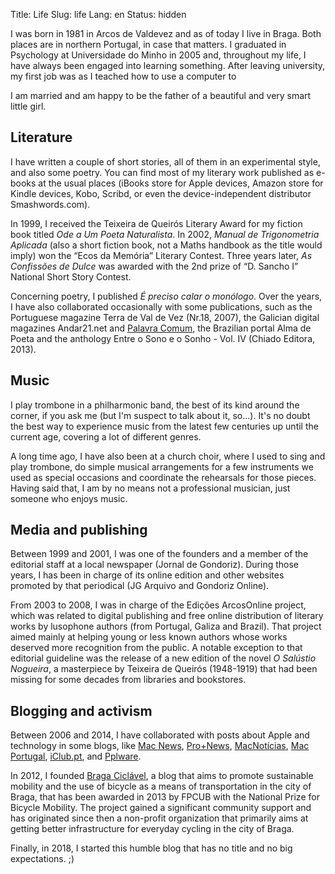 Title: Life 
Slug: life
Lang: en
Status: hidden


I was born in 1981 in Arcos de Valdevez and as of today I live in Braga. Both places are in northern Portugal, in case that matters. I graduated in Psychology at Universidade do Minho in 2005 and, throughout my life, I have always been engaged into learning something. After leaving university, my first job was as I teached how to use a computer to 

I am married and am happy to be the father of a beautiful and very smart little girl.


## Literature

I have written a couple of short stories, all of them in an experimental style, and also some poetry. You can find most of my literary work published as e-books at the usual places (iBooks store for Apple devices, Amazon store for Kindle devices, Kobo, Scribd, or even the device-independent distributor Smashwords.com).

In 1999, I received the Teixeira de Queirós Literary Award for my fiction book titled *Ode a Um Poeta Naturalista*. In 2002, *Manual de Trigonometria Aplicada* (also a short fiction book, not a Maths handbook as the title would imply) won the “Ecos da Memória” Literary Contest. Three years later, *As Confissões de Dulce* was awarded with the 2nd prize of “D. Sancho I” National Short Story Contest.

Concerning poetry, I published *É preciso calar o monólogo*. Over the years, I have also collaborated occasionally with some publications, such as the Portuguese magazine Terra de Val de Vez (Nr.18, 2007), the Galician digital magazines Andar21.net and [Palavra Comum](http://palavracomum.com/entrevista-ao-escritor-portugues-victor-domingos/), the Brazilian portal Alma de Poeta and the anthology Entre o Sono e o Sonho - Vol. IV (Chiado Editora, 2013).


## Music

I play trombone in a philharmonic band, the best of its kind around the corner, if you ask me (but I'm suspect to talk about it, so...). It's no doubt the best way to experience music from the latest few centuries up until the current age, covering a lot of different genres.

A long time ago, I have also been at a church choir, where I used to sing and play trombone, do simple musical arrangements for a few instruments we used as special occasions and coordinate the rehearsals for those pieces. Having said that, I am by no means not a professional musician, just someone who enjoys music.
 


## Media and publishing

Between 1999 and 2001, I was one of the founders and a member of the editorial staff at a local newspaper (Jornal de Gondoriz). During those years, I has been in charge of its online edition and other websites promoted by that periodical (JG Arquivo and Gondoriz Online).

From 2003 to 2008, I was in charge of the Edições ArcosOnline project, which was related to digital publishing and free online distribution of literary works by lusophone authors (from Portugal, Galiza and Brazil). That project aimed mainly at helping young or less known authors whose works deserved more recognition from the public. A notable exception to that editorial guideline was the release of a new edition of the novel *O Salústio Nogueira*, a masterpiece by Teixeira de Queirós (1948-1919) that had been missing for some decades from libraries and bookstores.


## Blogging and activism

Between 2006 and 2014, I have collaborated with posts about Apple and technology in some blogs, like [Mac News](https://web.archive.org/web/20120510143747/http://www.lojamac.com/blog/), [Pro+News](http://promais.com/blog/), [MacNotícias](https://web.archive.org/web/20110106140018/http://macnoticias.net/), [Mac Portugal](https://web.archive.org/web/20120122113654/http://www.macportugal.com), [iClub.pt](http://iClub.pt), and [Pplware](https://pplware.sapo.pt/). 

In 2012, I founded [Braga Ciclável](http://bragaciclavel.pt), a blog that aims to promote sustainable mobility and the use of bicycle as a means of transportation in the city of Braga, that has been awarded in 2013 by FPCUB with the National Prize for Bicycle Mobility. The project gained a significant community support and has originated since then a non-profit organization that primarily aims at getting better infrastructure for everyday cycling in the city of Braga.

Finally, in 2018, I started this humble blog that has no title and no big expectations. ;)